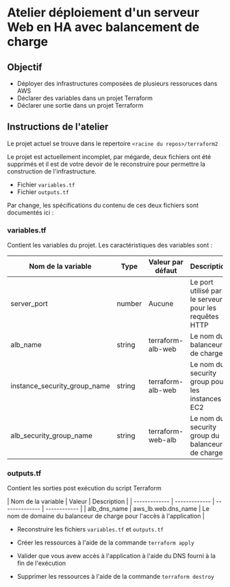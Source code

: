 # Atelier déploiement d'un serveur Web en HA avec balancement de charge​

## Objectif

* Déployer des infrastructures composées de plusieurs ressoruces dans AWS
* Déclarer des variables dans un projet Terraform
* Déclarer une sortie dans un projet Terraform

## Instructions de l'atelier

Le projet actuel se trouve dans le repertoire `<racine du repos>/terraform2`

Le projet est actuellement incomplet, par mégarde, deux fichiers ont été supprimés et il est de votre devoir de le reconstruire pour permettre la construction de l'infrastructure.

* Fichier `variables.tf`
* Fichier `outputs.tf`

Par change, les spécifications du contenu de ces deux fichiers sont documentés ici :

### variables.tf

Contient les variables du projet. Les caractéristiques des variables sont :

| Nom de la variable  | Type | Valeur par défaut | Description | 
| ------------- | ------------- | -------------- | ------------ |
| server_port  | number  | Aucune | Le port utilisé par le serveur pour les requêtes HTTP |
| alb_name  | string  | terraform-alb-web | Le nom du balanceur de charge |
| instance_security_group_name  | string  | terraform-alb-web | Le nom du security group pour les instances EC2 |
| alb_security_group_name  | string  | terraform-web-alb | Le nom du security group du balanceur de charge |

### outputs.tf

Contient les sorties post exécution du script Terraform

| Nom de la variable  | Valeur | Description |
| ------------- | ------------- | -------------- | ------------ |
| alb_dns_name  | aws_lb.web.dns_name  | Le nom de domaine du balanceur de charge pour l'accès à l'application |

* Reconstruire les fichiers `variables.tf` et `outputs.tf`

* Créer les ressources à l'aide de la commande `terraform apply`

* Valider que vous avew accès à l'application à l'aide du DNS fourni à la fin de l'exécution

* Supprimer les ressources à l'aide de la commande `terraform destroy`
